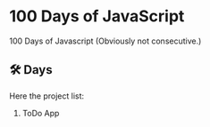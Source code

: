 # 100 Days of JavaScript

100 Days of Javascript (Obviously not consecutive.)

## 🛠 Days

Here the project list:

01. ToDo App
